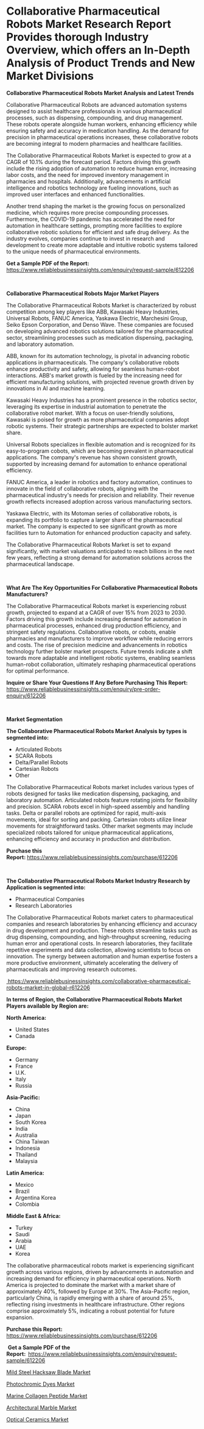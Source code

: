 <p><h1>Collaborative Pharmaceutical Robots Market Research Report Provides thorough Industry Overview, which offers an In-Depth Analysis of Product Trends and New Market Divisions</h1></p><p><strong>Collaborative Pharmaceutical Robots Market Analysis and Latest Trends</strong></p>
<p><p>Collaborative Pharmaceutical Robots are advanced automation systems designed to assist healthcare professionals in various pharmaceutical processes, such as dispensing, compounding, and drug management. These robots operate alongside human workers, enhancing efficiency while ensuring safety and accuracy in medication handling. As the demand for precision in pharmaceutical operations increases, these collaborative robots are becoming integral to modern pharmacies and healthcare facilities.</p><p>The Collaborative Pharmaceutical Robots Market is expected to grow at a CAGR of 10.1% during the forecast period. Factors driving this growth include the rising adoption of automation to reduce human error, increasing labor costs, and the need for improved inventory management in pharmacies and hospitals. Additionally, advancements in artificial intelligence and robotics technology are fueling innovations, such as improved user interfaces and enhanced functionalities.</p><p>Another trend shaping the market is the growing focus on personalized medicine, which requires more precise compounding processes. Furthermore, the COVID-19 pandemic has accelerated the need for automation in healthcare settings, prompting more facilities to explore collaborative robotic solutions for efficient and safe drug delivery. As the industry evolves, companies continue to invest in research and development to create more adaptable and intuitive robotic systems tailored to the unique needs of pharmaceutical environments.</p></p>
<p><strong>Get a Sample PDF of the Report:&nbsp;</strong> <a href="https://www.reliablebusinessinsights.com/enquiry/request-sample/612206?utm_campaign=1113&utm_medium=2&utm_source=Github&utm_content=ia&utm_term=10122024&utm_id=collaborative-pharmaceutical-robots">https://www.reliablebusinessinsights.com/enquiry/request-sample/612206</a></p>
<p>&nbsp;</p>
<p><strong>Collaborative Pharmaceutical Robots Major Market Players</strong></p>
<p><p>The Collaborative Pharmaceutical Robots Market is characterized by robust competition among key players like ABB, Kawasaki Heavy Industries, Universal Robots, FANUC America, Yaskawa Electric, Marchesini Group, Seiko Epson Corporation, and Denso Wave. These companies are focused on developing advanced robotics solutions tailored for the pharmaceutical sector, streamlining processes such as medication dispensing, packaging, and laboratory automation.</p><p>ABB, known for its automation technology, is pivotal in advancing robotic applications in pharmaceuticals. The company's collaborative robots enhance productivity and safety, allowing for seamless human-robot interactions. ABB's market growth is fueled by the increasing need for efficient manufacturing solutions, with projected revenue growth driven by innovations in AI and machine learning.</p><p>Kawasaki Heavy Industries has a prominent presence in the robotics sector, leveraging its expertise in industrial automation to penetrate the collaborative robot market. With a focus on user-friendly solutions, Kawasaki is poised for growth as more pharmaceutical companies adopt robotic systems. Their strategic partnerships are expected to bolster market share.</p><p>Universal Robots specializes in flexible automation and is recognized for its easy-to-program cobots, which are becoming prevalent in pharmaceutical applications. The company's revenue has shown consistent growth, supported by increasing demand for automation to enhance operational efficiency.</p><p>FANUC America, a leader in robotics and factory automation, continues to innovate in the field of collaborative robots, aligning with the pharmaceutical industry's needs for precision and reliability. Their revenue growth reflects increased adoption across various manufacturing sectors.</p><p>Yaskawa Electric, with its Motoman series of collaborative robots, is expanding its portfolio to capture a larger share of the pharmaceutical market. The company is expected to see significant growth as more facilities turn to Automation for enhanced production capacity and safety.</p><p>The Collaborative Pharmaceutical Robots Market is set to expand significantly, with market valuations anticipated to reach billions in the next few years, reflecting a strong demand for automation solutions across the pharmaceutical landscape.</p></p>
<p>&nbsp;</p>
<p><strong>What Are The Key Opportunities For Collaborative Pharmaceutical Robots Manufacturers?</strong></p>
<p><p>The Collaborative Pharmaceutical Robots market is experiencing robust growth, projected to expand at a CAGR of over 15% from 2023 to 2030. Factors driving this growth include increasing demand for automation in pharmaceutical processes, enhanced drug production efficiency, and stringent safety regulations. Collaborative robots, or cobots, enable pharmacies and manufacturers to improve workflow while reducing errors and costs. The rise of precision medicine and advancements in robotics technology further bolster market prospects. Future trends indicate a shift towards more adaptable and intelligent robotic systems, enabling seamless human-robot collaboration, ultimately reshaping pharmaceutical operations for optimal performance.</p></p>
<p><strong>Inquire or Share Your Questions If Any Before Purchasing This Report:</strong> <a href="https://www.reliablebusinessinsights.com/enquiry/pre-order-enquiry/612206?utm_campaign=1113&utm_medium=2&utm_source=Github&utm_content=ia&utm_term=10122024&utm_id=collaborative-pharmaceutical-robots">https://www.reliablebusinessinsights.com/enquiry/pre-order-enquiry/612206</a></p>
<p>&nbsp;</p>
<p><strong>Market Segmentation</strong></p>
<p><strong>The Collaborative Pharmaceutical Robots Market Analysis by types is segmented into:</strong></p>
<p><ul><li>Articulated Robots</li><li>SCARA Robots</li><li>Delta/Parallel Robots</li><li>Cartesian Robots</li><li>Other</li></ul></p>
<p><p>The Collaborative Pharmaceutical Robots market includes various types of robots designed for tasks like medication dispensing, packaging, and laboratory automation. Articulated robots feature rotating joints for flexibility and precision. SCARA robots excel in high-speed assembly and handling tasks. Delta or parallel robots are optimized for rapid, multi-axis movements, ideal for sorting and packing. Cartesian robots utilize linear movements for straightforward tasks. Other market segments may include specialized robots tailored for unique pharmaceutical applications, enhancing efficiency and accuracy in production and distribution.</p></p>
<p><strong>Purchase this Report:&nbsp;</strong><a href="https://www.reliablebusinessinsights.com/purchase/612206?utm_campaign=1113&utm_medium=2&utm_source=Github&utm_content=ia&utm_term=10122024&utm_id=collaborative-pharmaceutical-robots">https://www.reliablebusinessinsights.com/purchase/612206</a></p>
<p>&nbsp;</p>
<p><strong>The Collaborative Pharmaceutical Robots Market Industry Research by Application is segmented into:</strong></p>
<p><ul><li>Pharmaceutical Companies</li><li>Research Laboratories</li></ul></p>
<p><p>The Collaborative Pharmaceutical Robots market caters to pharmaceutical companies and research laboratories by enhancing efficiency and accuracy in drug development and production. These robots streamline tasks such as drug dispensing, compounding, and high-throughput screening, reducing human error and operational costs. In research laboratories, they facilitate repetitive experiments and data collection, allowing scientists to focus on innovation. The synergy between automation and human expertise fosters a more productive environment, ultimately accelerating the delivery of pharmaceuticals and improving research outcomes.</p></p>
<p><a href="https://www.reliablebusinessinsights.com/collaborative-pharmaceutical-robots-market-in-global-r612206?utm_campaign=1113&utm_medium=2&utm_source=Github&utm_content=ia&utm_term=10122024&utm_id=collaborative-pharmaceutical-robots">&nbsp;https://www.reliablebusinessinsights.com/collaborative-pharmaceutical-robots-market-in-global-r612206</a></p>
<p><strong>In terms of Region, the Collaborative Pharmaceutical Robots Market Players available by Region are:</strong></p>
<p>
    <p> <strong> North America: </strong>
        <ul>
            <li>United States</li>
            <li>Canada</li>
        </ul>
        </p> 
    <p> <strong> Europe: </strong>
        <ul>
            <li>Germany</li>
            <li>France</li>
            <li>U.K.</li>
            <li>Italy</li>
            <li>Russia</li>
        </ul>
        </p> 
    <p> <strong> Asia-Pacific: </strong>
        <ul>
            <li>China</li>
            <li>Japan</li>
            <li>South Korea</li>
            <li>India</li>
            <li>Australia</li>
            <li>China Taiwan</li>
            <li>Indonesia</li>
            <li>Thailand</li>
            <li>Malaysia</li>
        </ul>
        </p> 
    <p> <strong> Latin America: </strong>
        <ul>
            <li>Mexico</li>
            <li>Brazil</li>
            <li>Argentina Korea</li>
            <li>Colombia</li>
        </ul>
        </p> 
    <p> <strong> Middle East & Africa: </strong>
        <ul>
            <li>Turkey</li>
            <li>Saudi</li>
            <li>Arabia</li>
            <li>UAE</li>
            <li>Korea</li>
        </ul>
    </p>
    </p>
<p><p>The collaborative pharmaceutical robots market is experiencing significant growth across various regions, driven by advancements in automation and increasing demand for efficiency in pharmaceutical operations. North America is projected to dominate the market with a market share of approximately 40%, followed by Europe at 30%. The Asia-Pacific region, particularly China, is rapidly emerging with a share of around 25%, reflecting rising investments in healthcare infrastructure. Other regions comprise approximately 5%, indicating a robust potential for future expansion.</p></p>
<p><strong>Purchase this Report: </strong><a href="https://www.reliablebusinessinsights.com/purchase/612206?utm_campaign=1113&utm_medium=2&utm_source=Github&utm_content=ia&utm_term=10122024&utm_id=collaborative-pharmaceutical-robots">https://www.reliablebusinessinsights.com/purchase/612206</a></p>
<p>&nbsp;<strong>Get a Sample PDF of the Report:&nbsp;&nbsp;</strong><a href="https://www.reliablebusinessinsights.com/enquiry/request-sample/612206?utm_campaign=1113&utm_medium=2&utm_source=Github&utm_content=ia&utm_term=10122024&utm_id=collaborative-pharmaceutical-robots">https://www.reliablebusinessinsights.com/enquiry/request-sample/612206</a></p>
<p><strong></strong></p>
<p><p><a href="https://github.com/seanmcma708/Market-Research-Report-List-1/blob/main/mild-steel-hacksaw-blade-market.md?utm_campaign=1113&utm_medium=2&utm_source=Github&utm_content=ia&utm_term=10122024&utm_id=collaborative-pharmaceutical-robots">Mild Steel Hacksaw Blade Market</a></p><p><a href="https://www.linkedin.com/pulse/key-trends-driving-growth-photochromic-dyes-market-88-cagr-scxkf?utm_campaign=1113&utm_medium=2&utm_source=Github&utm_content=ia&utm_term=10122024&utm_id=collaborative-pharmaceutical-robots">Photochromic Dyes Market</a></p><p><a href="https://www.linkedin.com/pulse/insight-marine-collagen-peptide-market-size-expected-cagr-x3vrf?utm_campaign=1113&utm_medium=2&utm_source=Github&utm_content=ia&utm_term=10122024&utm_id=collaborative-pharmaceutical-robots">Marine Collagen Peptide Market</a></p><p><a href="https://www.linkedin.com/pulse/architectural-marble-industry-forecast-report-key-demographics-j5jyf?utm_campaign=1113&utm_medium=2&utm_source=Github&utm_content=ia&utm_term=10122024&utm_id=collaborative-pharmaceutical-robots">Architectural Marble Market</a></p><p><a href="https://www.linkedin.com/pulse/tracking-emerging-trends-optical-ceramics-market-projected-m744f?utm_campaign=1113&utm_medium=2&utm_source=Github&utm_content=ia&utm_term=10122024&utm_id=collaborative-pharmaceutical-robots">Optical Ceramics Market</a></p></p>